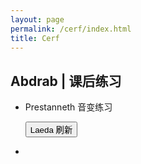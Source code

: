 ```yaml
---
layout: page
permalink: /cerf/index.html
title: Cerf
---
```


## Abdrab | 课后练习

- Prestanneth 音变练习

  <div id="Prestanneth"></div>

  <button id="refreshButton">Laeda 刷新</button>

  <script src="https://kinnuch.github.io/assets/js/prestanneth.js"></script>

- 
